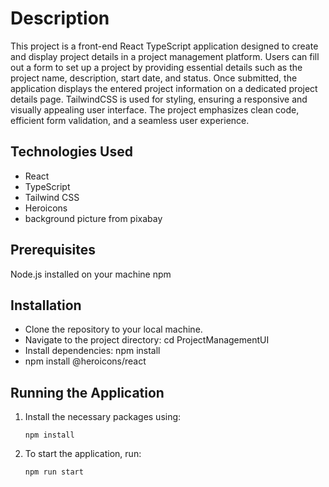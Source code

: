 # Description

This project is a front-end React TypeScript application designed to create and display project details in a project management platform. Users can fill out a form to set up a project by providing essential details such as the project name, description, start date, and status. Once submitted, the application displays the entered project information on a dedicated project details page. TailwindCSS is used for styling, ensuring a responsive and visually appealing user interface. The project emphasizes clean code, efficient form validation, and a seamless user experience.

## Technologies Used

- React
- TypeScript
- Tailwind CSS
- Heroicons
- background picture from pixabay

## Prerequisites

Node.js installed on your machine
npm

## Installation

- Clone the repository to your local machine.
- Navigate to the project directory: cd ProjectManagementUI
- Install dependencies: npm install
- npm install @heroicons/react

## Running the Application

1. Install the necessary packages using:
   ```
   npm install
   ```
2. To start the application, run:
   ```
   npm run start
   ```
